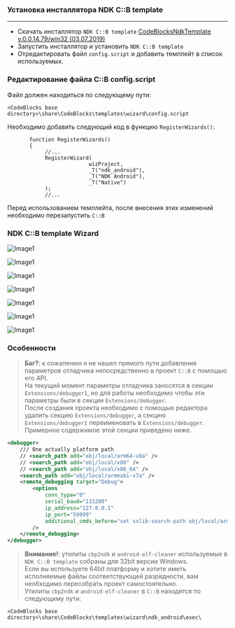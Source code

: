 
### Установка инсталлятора NDK C::B template

----------

- Скачать инсталлятор `NDK C::B template` [CodeBlocksNdkTemplate v.0.0.14.79/win32 (03.07.2019)](https://clnviewer.github.io/Code-Blocks-Android-NDK/CodeBlocksNdkTemplate.exe)  
- Запустить инсталлятор и установить `NDK C::B template`  
- Отредактировать файл `config.script` и добавить темплейт в список используемых.  

### Редактирование файла C::B config.script

Файл должен находиться по следующему пути:

```
<CodeBlocks base directory>\share\CodeBlocks\templates\wizard\config.script

```

Необходимо добавить следующий код в функцию `RegisterWizards()`:

```
       function RegisterWizards()
       {
            //...
            RegisterWizard(
                          wizProject,
                          _T("ndk_android"),
                          _T("NDK Android"),
                          _T("Native")
            );
            //...

```

Перед использованием темплейта, после внесения этих изменений необходимо перезапустить `C::B`

### NDK C::B template Wizard

![Image1](img/Wizard1.png)

![Image1](img/Wizard2.png)

![Image1](img/Wizard3.png)

![Image1](img/Wizard4.png)

![Image1](img/Wizard5.png)

![Image1](img/Wizard6.png)

![Image1](img/Wizard7.png)


### Особенности

> __Баг?__: к сожалению я не нашел прямого пути добавления параметров отладчика непосредственно в проект `C::B` с помощью его API.  
> На текущий момент параметры отладчика заносятся в секции `Extensions/debugger1`, но для работы необходимо чтобы эти параметры были в секции `Extensions/debugger`.  
> После создания проекта необходимо с помощью редактора удалить секцию `Extensions/debugger`, а секцию `Extensions/debugger1` переименовать в `Extensions/debugger`.  
> Примерное содержимое этой секции приведено ниже.

```xml
<debugger>
	/// One actually platform path
	// <search_path add="obj/local/arm64-v8a" />
	// <search_path add="obj/local/x86" />
	// <search_path add="obj/local/x86_64" />
	<search_path add="obj/local/armeabi-v7a" />
	<remote_debugging target="Debug">
		<options
			conn_type="0"
			serial_baud="115200"
			ip_address="127.0.0.1"
			ip_port="59999"
			additional_cmds_before="set solib-search-path obj/local/armeabi-v7a&#x0A;file obj/local/armeabi-v7a/$(TARGET_OUTPUT_BASENAME)&#x0A;"
		/>
	</remote_debugging>
</debugger>

```

> __Внимание!__: утилиты `cbp2ndk` и `android-elf-cleaner` используемые в `NDK C::B template` собраны для 32bit версии Windows.  
> Если вы используете 64bit платформу и хотите иметь исполняемые файлы соответствующей разрядности, вам необходимо пересобрать проект самостоятельно.   
> Утилиты `cbp2ndk` и `android-elf-cleaner` в `C::B` находятся по следующкму пути:

```
<CodeBlocks base directory>\share\CodeBlocks\templates\wizard\ndk_android\exec\

```

